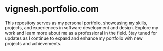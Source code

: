 # vignesh.portfolio.com
This repository serves as my personal portfolio, showcasing my skills, projects, and experiences in software development and design. Explore my work and learn more about me as a professional in the field. Stay tuned for updates as I continue to expand and enhance my portfolio with new projects and achievements.
